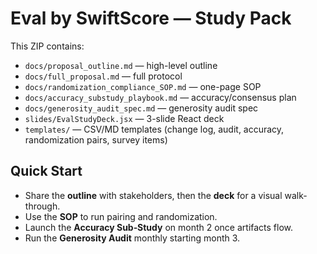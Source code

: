 # Eval by SwiftScore — Study Pack

This ZIP contains:
- `docs/proposal_outline.md` — high-level outline
- `docs/full_proposal.md` — full protocol
- `docs/randomization_compliance_SOP.md` — one-page SOP
- `docs/accuracy_substudy_playbook.md` — accuracy/consensus plan
- `docs/generosity_audit_spec.md` — generosity audit spec
- `slides/EvalStudyDeck.jsx` — 3-slide React deck
- `templates/` — CSV/MD templates (change log, audit, accuracy, randomization pairs, survey items)

## Quick Start
- Share the **outline** with stakeholders, then the **deck** for a visual walk-through.
- Use the **SOP** to run pairing and randomization.
- Launch the **Accuracy Sub‑Study** on month 2 once artifacts flow.
- Run the **Generosity Audit** monthly starting month 3.
